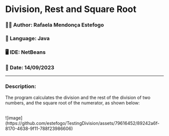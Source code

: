 <h1>Division, Rest and Square Root</h1>
<h3>🧙‍♀️ Author: Rafaela Mendonça Estefogo</h3>
<h3>📝 Language: Java</h3>
<h3>🖥️ IDE: NetBeans</h3>
<h3>📆 Date: 14/09/2023</h3>
<hr>
<h3>Description:</h3>
<p>The program calculates the division and the rest of the division of two numbers, and the square root of the numerator, as shown below:</p>
<br>
![image](https://github.com/estefogo/TestingDivision/assets/79616452/89242a6f-8170-4638-9f11-788f23986606)

